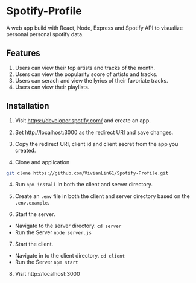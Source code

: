 # Spotify-Profile

A web app build with React, Node, Express and Spotify API to visualize personal personal spotify data.

## Features

1. Users can view their top artists and tracks of the month.
2. Users can view the popularity score of artists and tracks.
3. Users can serach and view the lyrics of their favoriate tracks.
4. Users can view their playlists.  

## Installation

1. Visit https://developer.spotify.com/ and create an app.

2. Set http://localhost:3000 as the redirect URI and save changes.

3. Copy the redirect URI, client id and client secret from the app you created.

3. Clone and application

``` bash
git clone https://github.com/VivianLin61/Spotify-Profile.git
```

4. Run ```npm install``` In both the client and server directory.

5. Create an ```.env``` file in both the client and server directory based on the ```.env.example```.

6. Start the server.
- Navigate to the server directory. `cd server`
- Run the Server `node server.js`
7. Start the client.
- Navigate in to the client directory. `cd client`
- Run the Server `npm start`

8. Visit http://localhost:3000
